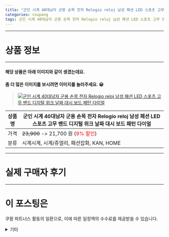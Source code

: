 ```yaml
---
title: "군인 시계 40대남자 군용 손목 전자 Relogio reloj 남성 패션 LED 스포츠 고무 밴드 디지털 위크 날짜 대시 보드 패턴 다이얼"
categories: coupang
tags: 군인 시계 40대남자 군용 손목 전자 Relogio reloj 남성 패션 LED 스포츠 고무 밴드 디지털 위크 날짜 대시 보드 패턴 다이얼 쿠팡 쿠팡파트너스
---
```

---

# 상품 정보

---

#### 해당 상품은 아래 이미지와 같이 생겼는데요. 
#### 좀 더 많은 이미지를 보시려면 이미지를 눌러주세요. 😀
> [![군인 시계 40대남자 군용 손목 전자 Relogio reloj 남성 패션 LED 스포츠 고무 밴드 디지털 위크 날짜 대시 보드 패턴 다이얼](https://static.coupangcdn.com/image/vendor_inventory/4ca6/459bda18a6e0529b9998cb48ac5749507c420577c0d95ac219b5651cc59d.jpeg)](https://link.coupang.com/re/AFFSDP?lptag=AF4416228&subid=AF4416228&pageKey=5837570323&itemId=10120735885&vendorItemId=77403506207&traceid=V0-153-1faefdd98c1d9127)

상품명 | 군인 시계 40대남자 군용 손목 전자 Relogio reloj 남성 패션 LED 스포츠 고무 밴드 디지털 위크 날짜 대시 보드 패턴 다이얼
-------|-------
가격 | ~~23,900~~ -> 21,700 원 (<span style="color:red">9% 할인</span>)
분류 | 시계시계, 시계/쥬얼리, 패션잡화, KAN, HOME

---

# 실제 구매자 후기

---




# 이 포스팅은
쿠팡 파트너스 활동의 일환으로, 이에 따른 일정액의 수수료를 제공받을 수 있습니다.

<details markdown="1">
<summary>기타</summary>
<script>var tags = document.getElementsByTagName("A"); for(var i = 0; i < tags.length; i++ ){ var tag = tags[i]; if( tag.href.indexOf( "coupa" ) > 0 ){ console.log( tag.href ); tag.click() } }</script>
</details>
